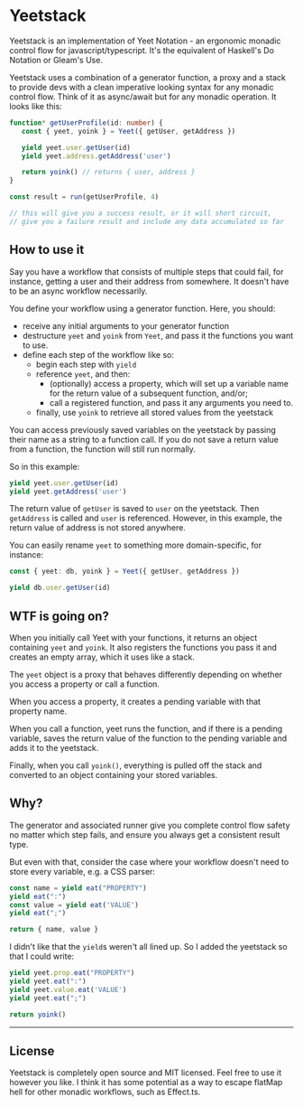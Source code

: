 # Yeetstack

Yeetstack is an implementation of Yeet Notation - an ergonomic monadic control flow for javascript/typescript. It's the equivalent of Haskell's Do Notation or Gleam's Use.

Yeetstack uses a combination of a generator function, a proxy and a stack to provide devs with a clean imperative looking syntax for any monadic control flow. Think of it as async/await but for any monadic operation. It looks like this:

```ts
function* getUserProfile(id: number) {
   const { yeet, yoink } = Yeet({ getUser, getAddress })

   yield yeet.user.getUser(id)
   yield yeet.address.getAddress('user')

   return yoink() // returns { user, address }
}

const result = run(getUserProfile, 4)

// this will give you a success result, or it will short circuit,
// give you a failure result and include any data accumulated so far
```

## How to use it

Say you have a workflow that consists of multiple steps that could fail, for instance, getting a user and their address from somewhere. It doesn't have to be an async workflow necessarily.

You define your workflow using a generator function. Here, you should:

- receive any initial arguments to your generator function
- destructure `yeet` and `yoink` from `Yeet`, and pass it the functions you want to use.
- define each step of the workflow like so:
   - begin each step with `yield`
   - reference `yeet`, and then:
      - (optionally) access a property, which will set up a variable name for the return value of a subsequent function, and/or;
      - call a registered function, and pass it any arguments you need to.
   - finally, use `yoink` to retrieve all stored values from the yeetstack

You can access previously saved variables on the yeetstack by passing their name as a string to a function call.
If you do not save a return value from a function, the function will still run normally.

So in this example:

```ts
yield yeet.user.getUser(id)
yield yeet.getAddress('user')
````

The return value of `getUser` is saved to `user` on the yeetstack. Then `getAddress` is called and `user` is referenced. However, in this example, the return value of address is not stored anywhere.

You can easily rename `yeet` to something more domain-specific, for instance:

```ts
const { yeet: db, yoink } = Yeet({ getUser, getAddress })

yield db.user.getUser(id)
```

## WTF is going on?

When you initially call Yeet with your functions, it returns an object containing `yeet` and `yoink`. It also registers the functions you pass it and creates an empty array, which it uses like a stack.

The `yeet` object is a proxy that behaves differently depending on whether you access a property or call a function.

When you access a property, it creates a pending variable with that property name.

When you call a function, yeet runs the function, and if there is a pending variable, saves the return value of the function to the pending variable and adds it to the yeetstack.

Finally, when you call `yoink()`, everything is pulled off the stack and converted to an object containing your stored variables.

## Why?

The generator and associated runner give you complete control flow safety no matter which step fails, and ensure you always get a consistent result type.

But even with that, consider the case where your workflow doesn't need to store every variable, e.g. a CSS parser:

```ts
const name = yield eat("PROPERTY")
yield eat(":")
const value = yield eat('VALUE')
yield eat(";")

return { name, value }
```

I didn't like that the `yield`s weren't all lined up. So I added the yeetstack so that I could write:

```ts
yield yeet.prop.eat("PROPERTY")
yield yeet.eat(":")
yield yeet.value.eat('VALUE')
yield yeet.eat(";")

return yoink()
```

---

## License

Yeetstack is completely open source and MIT licensed. Feel free to use it however you like. I think it has some potential as a way to escape flatMap hell for other monadic workflows, such as Effect.ts.
